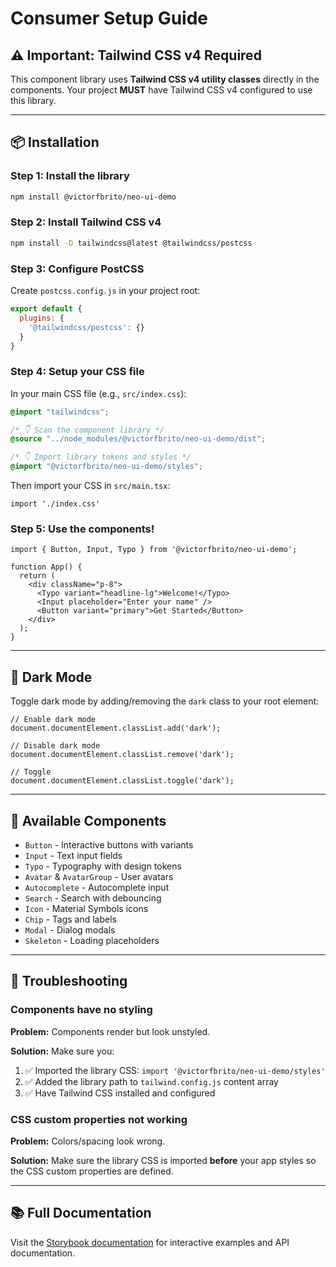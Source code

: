 # Consumer Setup Guide

## ⚠️ Important: Tailwind CSS v4 Required

This component library uses **Tailwind CSS v4 utility classes** directly in the components. Your project **MUST** have Tailwind CSS v4 configured to use this library.

---

## 📦 Installation

### Step 1: Install the library

```bash
npm install @victorfbrito/neo-ui-demo
```

### Step 2: Install Tailwind CSS v4

```bash
npm install -D tailwindcss@latest @tailwindcss/postcss
```

### Step 3: Configure PostCSS

Create `postcss.config.js` in your project root:

```js
export default {
  plugins: {
    '@tailwindcss/postcss': {}
  }
}
```

### Step 4: Setup your CSS file

In your main CSS file (e.g., `src/index.css`):

```css
@import "tailwindcss";

/* 👇 Scan the component library */
@source "../node_modules/@victorfbrito/neo-ui-demo/dist";

/* 👇 Import library tokens and styles */
@import "@victorfbrito/neo-ui-demo/styles";
```

Then import your CSS in `src/main.tsx`:

```tsx
import './index.css'
```

### Step 5: Use the components!

```tsx
import { Button, Input, Typo } from '@victorfbrito/neo-ui-demo';

function App() {
  return (
    <div className="p-8">
      <Typo variant="headline-lg">Welcome!</Typo>
      <Input placeholder="Enter your name" />
      <Button variant="primary">Get Started</Button>
    </div>
  );
}
```

---

## 🌙 Dark Mode

Toggle dark mode by adding/removing the `dark` class to your root element:

```tsx
// Enable dark mode
document.documentElement.classList.add('dark');

// Disable dark mode
document.documentElement.classList.remove('dark');

// Toggle
document.documentElement.classList.toggle('dark');
```

---

## 🎨 Available Components

- `Button` - Interactive buttons with variants
- `Input` - Text input fields  
- `Typo` - Typography with design tokens
- `Avatar` & `AvatarGroup` - User avatars
- `Autocomplete` - Autocomplete input
- `Search` - Search with debouncing
- `Icon` - Material Symbols icons
- `Chip` - Tags and labels
- `Modal` - Dialog modals
- `Skeleton` - Loading placeholders

---

## 🐛 Troubleshooting

### Components have no styling

**Problem:** Components render but look unstyled.

**Solution:** Make sure you:
1. ✅ Imported the library CSS: `import '@victorfbrito/neo-ui-demo/styles'`
2. ✅ Added the library path to `tailwind.config.js` content array
3. ✅ Have Tailwind CSS installed and configured

### CSS custom properties not working

**Problem:** Colors/spacing look wrong.

**Solution:** Make sure the library CSS is imported **before** your app styles so the CSS custom properties are defined.

---

## 📚 Full Documentation

Visit the [Storybook documentation](https://victorfbrito.github.io/neo-ui-demo/) for interactive examples and API documentation.

